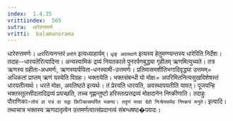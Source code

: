 ```yaml
---
index:  1.4.35
vrittiindex:  565
sutra:  धारेरुत्तमर्णः
vritti:  balamanorama 
---
```


धारेरुत्तमर्णः। `धारे`रित्यनन्तरं `प्रयोगे` इत्यध्याहार्यम्। `धृङ् अवस्थाने` इत्यस्य हेतुमण्ण्यन्तस्य धारेरिति निर्देशः। तदाह--धारयतेरित्यादिना। अन्यस्वामिकं द्रव्यं नियतकाले पुनरर्पणबुद्ध्या गृहीतम् ऋणमित्युच्यते। तत्र ऋणस्य ग्रहीता-अधमर्णः, ऋणस्यार्पयिता-धनस्वामी-उत्तमर्णः। प्रतिमासमशीतिभगादिवृद्ध्या उत्तमम्= अधिकतां प्राप्तम् ऋणं यस्येति विग्रहः। भक्तायेति। भक्तसंबन्धी यो मोक्षः= अपरिमितनित्यसुखविशेषस्तं धारयतीत्यर्थः। धरते मोक्षः, अवतिष्ठते इत्यर्थः। तं प्रेरयति धारयति, अवस्थापयतीति यावत्। पूजयन्हि भक्तस्तुलसीदलादिद्रव्यं प्रयच्छति, तच्च गृह्णन्तुष्टो हरिस्तत्प्रत्तद्रव्यं मोक्षदानेन निष्क्रीणाति। तदाहुः पौराणिकाः-`तोयं वा पत्रं वा यद्वा किञ्चित्समर्पितं भक्त्या। तदृणं मत्वा देवो निःश्रेयसमेव निष्क्रयं मनुते।` इत्यादि। तथाचात्र भक्तस्य ऋणदातृत्वेन उत्तमर्णत्वात्संप्रदानत्वं संबन्धषष्ठ�पवादः।

